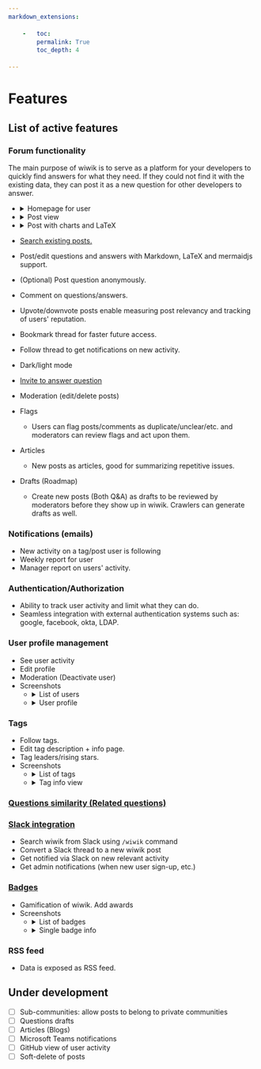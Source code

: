 ```yaml
---
markdown_extensions:

    -   toc:
        permalink: True
        toc_depth: 4

---
```


# Features

## List of active features

### Forum functionality

The main purpose of wiwik is to serve as a platform for your developers to
quickly find answers for what they need. If they could not find it with the
existing data, they can post it as a new question for other developers to
answer.

- <details>
    <summary>Homepage for user</summary>
    <img src="/media/wiwik-home-short.jpg" alt=""/>
  </details>
- <details>
    <summary>Post view</summary>
    <img src="/media/wiwik-thread.jpg" alt=""/>
  </details>
- <details>
    <summary>Post with charts and LaTeX</summary>
    <img src="/media/wiwik-post-mermaidjs.jpg" alt=""/>
  </details>

- [Search existing posts.](./search.md)
- Post/edit questions and answers with Markdown, LaTeX and mermaidjs
  support.
- (Optional) Post question anonymously.
- Comment on questions/answers.
- Upvote/downvote posts enable measuring post relevancy and tracking of
  users' reputation.
- Bookmark thread for faster future access.
- Follow thread to get notifications on new activity.
- Dark/light mode
- [Invite to answer question](./invitation.md)
- Moderation (edit/delete posts)
- Flags
    - Users can flag posts/comments as duplicate/unclear/etc. and moderators can
      review flags and act upon them.
- Articles
    - New posts as articles, good for summarizing repetitive issues.
- Drafts (Roadmap)
    - Create new posts (Both Q&A) as drafts to be reviewed by moderators before they show up in wiwik.
      Crawlers can generate drafts as well.

### Notifications (emails)

- New activity on a tag/post user is following
- Weekly report for user
- Manager report on users' activity.

### Authentication/Authorization

* Ability to track user activity and limit what they can do.
* Seamless integration with external authentication systems such as:
  google, facebook, okta, LDAP.

### User profile management

- See user activity
- Edit profile
- Moderation (Deactivate user)
- Screenshots
    - <details>
          <summary>List of users</summary>
          <img src="/media/wiwik-users.jpg" alt=""/>
      </details>
    - <details>
          <summary>User profile</summary>
          <img src="/media/wiwik-profile.jpg" alt=""/>
      </details>

### Tags

* Follow tags.
* Edit tag description + info page.
* Tag leaders/rising stars.
* Screenshots
    - <details>
        <summary>List of tags</summary>
        <img src="/media/wiwik-tags.jpg" alt=""/>
      </details>
    - <details>
        <summary>Tag info view</summary>
        <img src="/media/wiwik-tag-info.jpg" alt=""/>
      </details>

### [Questions similarity (Related questions)](./similarity.md)

### [Slack integration](./slack.md)

- Search wiwik from Slack using `/wiwik` command
- Convert a Slack thread to a new wiwik post
- Get notified via Slack on new relevant activity
- Get admin notifications (when new user sign-up, etc.)

### [Badges](./badges.md)

- Gamification of wiwik. Add awards
- Screenshots
    - <details>
          <summary>List of badges</summary>
          <img src="/media/wiwik-badges.jpg" alt=""/>
      </details>
    - <details>
          <summary>Single badge info</summary>
          <img src="/media/wiwik-badge-single.jpg" alt=""/>
      </details>

### RSS feed

- Data is exposed as RSS feed.

## Under development

- [ ] Sub-communities: allow posts to belong to private communities
- [ ] Questions drafts
- [ ] Articles (Blogs)
- [ ] Microsoft Teams notifications
- [ ] GitHub view of user activity
- [ ] Soft-delete of posts